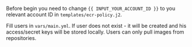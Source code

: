 Before begin you need to change `{{ INPUT_YOUR_ACCOUNT_ID }}` to you relevant account ID in `templates/ecr-policy.j2`.


Fill users in `vars/main.yml`. If user does not exist - it will be created and his access/secret keys will be stored locally.
Users can only pull images from repositories.
